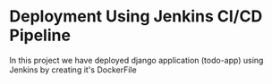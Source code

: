 # Deployment Using Jenkins CI/CD Pipeline 

In this project we have deployed django application (todo-app) using Jenkins by creating it's DockerFile 

